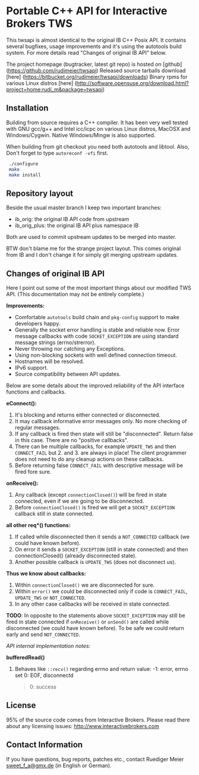 
Portable C++ API for Interactive Brokers TWS
============================================


This twsapi is almost identical to the original IB C++ Posix API. It contains
several bugfixes, usage improvements and it's using the autotools build system.
For more details read "Changes of original IB API" below.

The project homepage (bugtracker, latest git repo) is hosted on [github]
 (https://github.com/rudimeier/twsapi)
Released source tarballs download [here]
 (https://bitbucket.org/rudimeier/twsapi/downloads)
Binary rpms for various Linux distros [here]
 (http://software.opensuse.org/download.html?project=home:rudi_m&package=twsapi)




Installation
------------

 Building from source requires a C++ compiler. It has been very well tested with
 GNU gcc/g++ and Intel icc/icpc on various Linux distros, MacOSX and
 Windows/Cygwin. Native Windows/Mingw is also supported.

 When building from git checkout you need both autotools and libtool.  Also, Don't forget to
 type `autoreconf -vfi` first.

```bash
 ./configure
 make
 make install
```




Repository layout
-----------------

Beside the usual master branch I keep two important branches:
 - ib_orig: the original IB API code from upstream
 - ib_orig_plus: the original IB API plus namespace IB

Both are used to commit upstream updates to be merged into master.

BTW don't blame me for the strange project layout. This comes original from IB
and I don't change it for simply git merging upstream updates.




Changes of original IB API
--------------------------

Here I point out some of the most important things about our modified TWS API.
(This documentation may not be entirely complete.)

__Improvements:__
 - Comfortable `autotools` build chain and `pkg-config` support to make developers
   happy.
 - Generally the socket error handling is stable and reliable now. Error message
   callbacks with code `SOCKET_EXCEPTION` are using standard message strings
   (errno/strerror).
 - Never throwing nor catching any Exceptions.
 - Using non-blocking sockets with well defined connection timeout.
 - Hostnames will be resolved.
 - IPv6 support.
 - Source compatibility between API updates.


Below are some details about the improved reliability of the API interface functions
and callbacks.

__eConnect():__
 1. It's blocking and returns either connected or disconnected.
 2. It may callback informative error messages only. No more checking of
    regular messages.
 3. If any callback is fired then state will still be  "disconnected".
    Return false in this case. There are no "positive callbacks".
 4. There can be multiple callbacks, for example `UPDATE_TWS` and then
    `CONNECT_FAIL` but 2. and 3. are always in place! The client programmer
    does not need to do any cleanup actions on these callbacks.
 5. Before returning false `CONNECT_FAIL` with descriptive message will be fired
    fore sure.


__onReceive():__
 1. Any callback (except `connectionClosed()`) will be fired in state connected,
    even if we are going to be disconnected.
 2. Before `connectionClosed()` is fired we will get a `SOCKET_EXCEPTION`
    callback still in state connected.


__all other req*() functions:__
 1. If called while disconnected then it sends a `NOT_CONNECTED` callback (we
    could have known before).
 2. On error it sends a `SOCKET_EXCEPTION` (still in state connected) and
    then connectionClosed() (already disconnected state).
 3. Another possible callback is `UPDATE_TWS` (does not disconnect us).



__Thus we know about callbacks:__
 1. Within `connectionClosed()` we are disconnected for sure.
 2. Within `error()` we could be disconnected only if code is `CONNECT_FAIL`,
    `UPDATE_TWS` or `NOT_CONNECTED`.
 3. In any other case callbacks will be received in state connected.


__TODO__: In opposite to the statements above `SOCKET_EXCEPTION` may still be fired in
      state connected if `onReceive()` or `onSend()` are called while disconnected
      (we could have known before). To be safe we could return early and send
      `NOT_CONNECTED`.


_API internal implementation notes:_

__bufferedRead()__
 1. Behaves like `::recv()` regarding errno and return value:
      -1: error, errno set
       0: EOF, disconnectd
      >0: success




License
-------

  95% of the source code comes from Interactive Brokers. Please read there
  about any licensing issues:
  http://www.interactivebrokers.com




Contact Information
-------------------

  If you have questions, bug reports, patches etc., contact
  Ruediger Meier <sweet_f_a@gmx.de> (in English or German).
